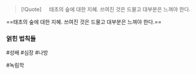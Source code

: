 
> [!Quote] ㅤ
> 태초의 숲에 대한 지혜. 쓰여진 것은 드물고 대부분은 느껴야 한다.

==태초의 숲에 대한 지혜. 쓰여진 것은 드물고 대부분은 느껴야 한다.==

### 얽힌 법칙들

#성배 #심장 #나방 


#녹림학 